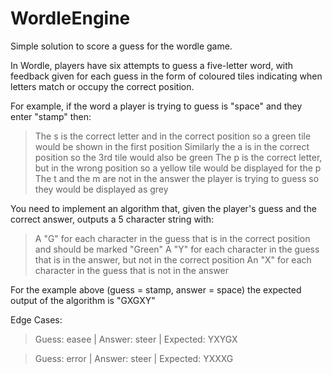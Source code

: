 # WordleEngine
Simple solution to score  a guess for the wordle game. 

In Wordle, players have six attempts to guess a five-letter word, with feedback given for each guess in the 
form of coloured tiles indicating when letters match or occupy the correct position.
         
For example, if the word a player is trying to guess is "space" and they enter "stamp" then:
> The s is the correct letter and in the correct position so a green tile would be shown in the first position
> Similarly the a is in the correct position so the 3rd tile would also be green
> The p is the correct letter, but in the wrong position so a yellow tile would be displayed for the p
> The t and the m are not in the answer the player is trying to guess so they would be displayed as grey
         
You need to implement an algorithm that, given the player's guess and the correct answer, outputs a 5 character string with:
> A "G" for each character in the guess that is in the correct position and should be marked "Green"
> A "Y" for each character in the guess that is in the answer, but not in the correct position
> An "X" for each character in the guess that is not in the answer
         
For the example above (guess = stamp, answer = space) the expected output of the algorithm is "GXGXY"

Edge Cases:
> Guess: easee | Answer: steer | Expected: YXYGX

> Guess: error | Answer: steer | Expected: YXXXG

